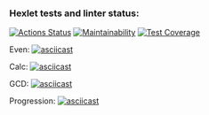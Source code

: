 ### Hexlet tests and linter status:
[![Actions Status](https://github.com/eDimasya/java-project-61/actions/workflows/hexlet-check.yml/badge.svg)](https://github.com/eDimasya/java-project-61/actions)
[![Maintainability](https://api.codeclimate.com/v1/badges/573baaef45b3c436358b/maintainability)](https://codeclimate.com/github/eDimasya/java-project-61/maintainability)
[![Test Coverage](https://api.codeclimate.com/v1/badges/573baaef45b3c436358b/test_coverage)](https://codeclimate.com/github/eDimasya/java-project-61/test_coverage)

Even:
[![asciicast](https://asciinema.org/a/ux7MW74KJfjHv7oeVTgzOYGlL.svg)](https://asciinema.org/a/ux7MW74KJfjHv7oeVTgzOYGlL)

Calc:
[![asciicast](https://asciinema.org/a/24redmkQuhY9Kirhdok6yF1Ea.svg)](https://asciinema.org/a/24redmkQuhY9Kirhdok6yF1Ea)

GCD:
[![asciicast](https://asciinema.org/a/4nq4Rluziywa8Sst8vXGrgT7p.svg)](https://asciinema.org/a/4nq4Rluziywa8Sst8vXGrgT7p)

Progression:
[![asciicast](https://asciinema.org/a/KXLQwjBAJ75Z6be6cYQStddk9.svg)](https://asciinema.org/a/KXLQwjBAJ75Z6be6cYQStddk9)
